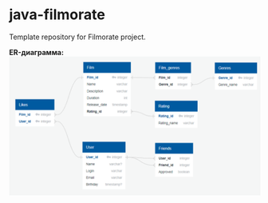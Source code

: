 # java-filmorate
Template repository for Filmorate project.

**ER-диаграмма:**
![ER-диаграмма](src/main/resources/DbErdiagram.png)